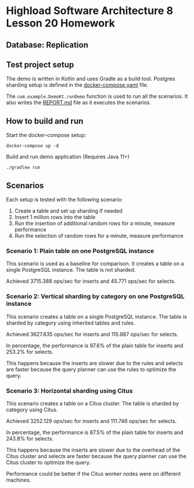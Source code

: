# Highload Software Architecture 8 Lesson 20 Homework

Database: Replication
---

## Test project setup

The demo is written in Kotlin and uses Gradle as a build tool.
Postgres sharding setup is defined in the [docker-compose.yaml](docker-compose.yaml) file.

The `com.example.DemoKt.runDemo` function is used to run all the scenarios.
It also writes the [REPORT.md](reports/REPORT.md) file as it executes the scenarios.

## How to build and run

Start the docker-compose setup:

```shell script
docker-compose up -d
```

Build and run demo application (Requires Java 11+)

```shell script
./gradlew run
```

## Scenarios

Each setup is tested with the following scenario:

1. Create a table and set up sharding if needed
2. Insert 1 million rows into the table
3. Run the insertion of additional random rows for a minute, measure performance
4. Run the selection of random rows for a minute, measure performance

### Scenario 1: Plain table on one PostgreSQL instance

This scenario is used as a baseline for comparison. It creates a table on a single PostgreSQL instance. The table is not sharded.

Achieved 3715.388 ops/sec for inserts and 45.771 ops/sec for selects.

### Scenario 2: Vertical sharding by category on one PostgreSQL instance

This scenario creates a table on a single PostgreSQL instance. The table is sharded by category using inherited tables and rules.

Achieved 3627.635 ops/sec for inserts and 115.887 ops/sec for selects.

In percentage, the performance is 97.6% of the plain table for inserts and 253.2% for selects.

This happens because the inserts are slower due to the rules and selects are faster because the query planner can use the rules to optimize the query.

### Scenario 3: Horizontal sharding using Citus

This scenario creates a table on a Citus cluster. The table is sharded by category using Citus.

Achieved 3252.129 ops/sec for inserts and 111.746 ops/sec for selects.

In percentage, the performance is 87.5% of the plain table for inserts and 243.8% for selects.

This happens because the inserts are slower due to the overhead of the Citus cluster and selects are faster because the query planner can use the Citus cluster to optimize the query.

Performance could be better if the Citus worker nodes were on different machines.
